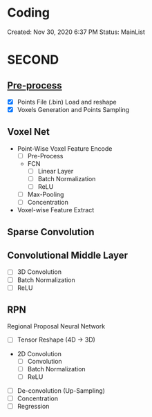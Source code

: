 # Coding

Created: Nov 30, 2020 6:37 PM
Status: MainList

# SECOND

## [Pre-process](https://www.notion.so/Code_Preprocess-7d97b5c2774941a3bfa966dac351d2b6)

- [x]  Points File (.bin) Load and reshape
- [x]  Voxels Generation and Points Sampling

## Voxel Net

- Point-Wise Voxel Feature Encode
    - [ ]  Pre-Process
    - FCN
        - [ ]  Linear Layer
        - [ ]  Batch Normalization
        - [ ]  ReLU
    - [ ]  Max-Pooling
    - [ ]  Concentration
- Voxel-wise Feature Extract

## Sparse Convolution

## Convolutional Middle Layer

- [ ]  3D Convolution
- [ ]  Batch Normalization
- [ ]  ReLU

## RPN

Regional Proposal Neural Network

- [ ]  Tensor Reshape (4D → 3D)
- 2D Convolution
    - [ ]  Convolution
    - [ ]  Batch Normalization
    - [ ]  ReLU
- [ ]  De-convolution (Up-Sampling)
- [ ]  Concentration
- [ ]  Regression
